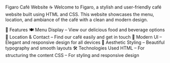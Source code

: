 Figaro Café Website ☕
Welcome to Figaro, a stylish and user-friendly café website built using HTML and CSS. This website showcases the menu, location, and ambiance of the café with a clean and modern design.

🚀 Features
🍽️ Menu Display – View our delicious food and beverage options
📍 Location & Contact – Find our café easily and get in touch
🎨 Modern UI – Elegant and responsive design for all devices
🌙 Aesthetic Styling – Beautiful typography and smooth layouts
🛠️ Technologies Used
HTML – For structuring the content
CSS – For styling and responsive design
